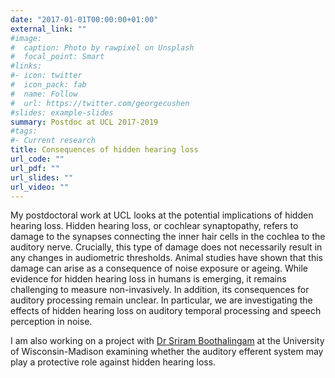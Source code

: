 ```yaml
---
date: "2017-01-01T00:00:00+01:00"
external_link: ""
#image:
#  caption: Photo by rawpixel on Unsplash
#  focal_point: Smart
#links:
#- icon: twitter
#  icon_pack: fab
#  name: Follow
#  url: https://twitter.com/georgecushen
#slides: example-slides
summary: Postdoc at UCL 2017-2019
#tags:
#- Current research
title: Consequences of hidden hearing loss
url_code: ""
url_pdf: ""
url_slides: ""
url_video: ""
---
```


My postdoctoral work at UCL looks at the potential implications of hidden hearing loss. Hidden hearing loss, or cochlear synaptopathy, refers to damage to the synapses connecting the inner hair cells in the cochlea to the auditory nerve. Crucially, this type of damage does not necessarily result in any changes in audiometric thresholds. Animal studies have shown that this damage can arise as a consequence of noise exposure or ageing. While evidence for hidden hearing loss in humans is emerging, it remains challenging to measure non-invasively. In addition, its consequences for auditory processing remain unclear. In particular, we are investigating the effects of hidden hearing loss on auditory temporal processing and speech perception in noise.

I am also working on a project with [Dr Sriram Boothalingam](https://csd.wisc.edu/staff/boothalingam-sriram/) at the University of Wisconsin-Madison examining whether the auditory efferent system may play a protective role against hidden hearing loss. 